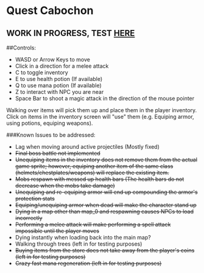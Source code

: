 # Quest Cabochon
## WORK IN PROGRESS, TEST [HERE](https://hidden-journey-67033.herokuapp.com/)
##Controls:
* WASD or Arrow Keys to move
* Click in a direction for a melee attack
* C to toggle inventory
* E to use health potion (If available)
* Q to use mana potion (If available)
* Z to interact with NPC you are near
* Space Bar to shoot a magic attack in the direction of the mouse pointer

Walking over items will pick them up and place them in the player inventory. Click on items in the inventory screen will "use" them (e.g. Equiping armor, using potions, equiping weapons). 

###Known Issues to be addressed:
* Lag when moving around active projectiles (Mostly fixed)
* ~~Final boss battle not implemented~~
* ~~Unequiping items in the inventory does not remove them from the actual game sprite; however, equiping another item of the same class (helmets/chestplates/weapons) will replace the existing item.~~
* ~~Mobs respawn with messed up health bars (The health bars do not decrease when the mobs take damage)~~
* ~~Unequiping and re-equiping armor will end up compounding the armor's protection stats~~
* ~~Equiping/unequiping armor when dead will make the character stand up~~
* ~~Dying in a map other than map_0 and respawning causes NPCs to load incorrectly~~
* ~~Performing a melee attack will make performing a spell attack impossible until the player moves~~
* Dying instantly when loading back into the main map?
* Walking through trees (left in for testing purposes)
* ~~Buying items from the store does not take away from the player's coins (left in for testing purposes)~~
* ~~Crazy fast mana regeneration (left in for testing purposes)~~
